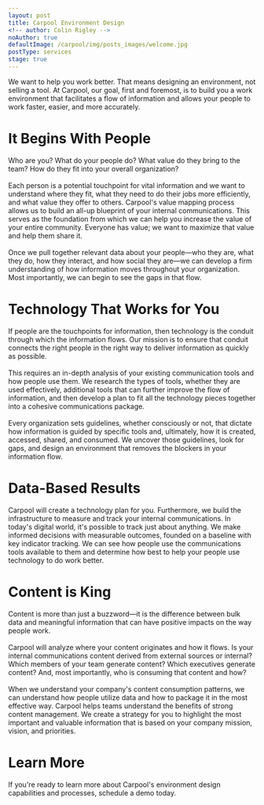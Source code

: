 ```yaml
---
layout: post
title: Carpool Environment Design
<!-- author: Colin Rigley -->
noAuthor: true
defaultImage: /carpool/img/posts_images/welcome.jpg
postType: services
stage: true
---
```

We want to help you work better. That means designing an environment, not selling a tool. At Carpool, our goal, first and foremost, is to build you a work environment that facilitates a flow of information and allows your people to work faster, easier, and more accurately.

<!--more-->

It Begins With People
=====================
Who are you? What do your people do? What value do they bring to the team? How do they fit into your overall organization?
<br><br>
Each person is a potential touchpoint for vital information and we want to understand where they fit, what they need to do their jobs more efficiently, and what value they offer to others. Carpool's value mapping process allows us to build an all-up blueprint of your internal communications. This serves as the foundation from which we can help you increase the value of your entire community. Everyone has value; we want to maximize that value and help them share it.
<br><br>
Once we pull together relevant data about your people—who they are, what they do, how they interact, and how social they are—we can develop a firm understanding of how information moves throughout your organization. Most importantly, we can begin to see the gaps in that flow.


Technology That Works for You
=============================
If people are the touchpoints for information, then technology is the conduit through which the information flows. Our mission is to ensure that conduit connects the right people in the right way to deliver information as quickly as possible.
<br><br>
This requires an in-depth analysis of your existing communication tools and how people use them. We research the types of tools, whether they are used effectively, additional tools that can further improve the flow of information, and then develop a plan to fit all the technology pieces together into a cohesive communications package.
<br><br>
Every organization sets guidelines, whether consciously or not, that dictate how information is guided by specific tools and, ultimately, how it is created, accessed, shared, and consumed. We uncover those guidelines, look for gaps, and design an environment that removes the blockers in your information flow.

Data-Based Results
==================
Carpool will create a technology plan for you. Furthermore, we build the infrastructure to measure and track your internal communications. In today's digital world, it's possible to track just about anything. We make informed decisions with measurable outcomes, founded on a baseline with key indicator tracking. We can see how people use the communications tools available to them and determine how best to help your people use technology to do work better.

Content is King
===============
Content is more than just a buzzword—it is the difference between bulk data and meaningful information that can have positive impacts on the way people work.
<br><br>
Carpool will analyze where your content originates and how it flows. Is your internal communications content derived from external sources or internal? Which members of your team generate content? Which executives generate content? And, most importantly, who is consuming that content and how?
<br><br>
When we understand your company's content consumption patterns, we can understand how people utilize data and how to package it in the most effective way. Carpool helps teams understand the benefits of strong content management. We create a strategy for you to highlight the most important and valuable information that is based on your company mission, vision, and priorities.

Learn More
==========
If you're ready to learn more about Carpool's environment design capabilities and processes, schedule a demo today.
